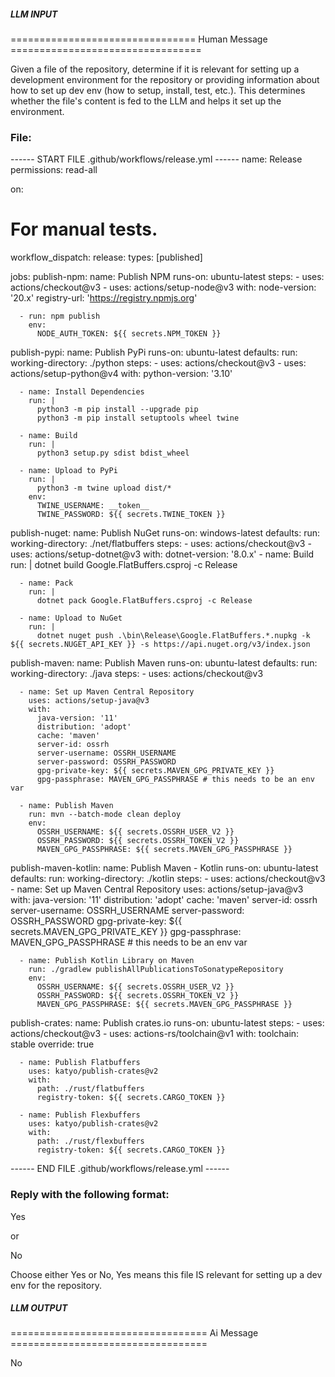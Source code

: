 ##### LLM INPUT #####
================================ Human Message =================================

Given a file of the repository, determine if it is relevant for setting up a development environment for the repository or providing information about how to set up dev env (how to setup, install, test, etc.). This determines whether the file's content is fed to the LLM and helps it set up the environment.

### File:
------ START FILE .github/workflows/release.yml ------
name: Release
permissions: read-all

on:
  # For manual tests.
  workflow_dispatch:
  release:
    types: [published]

jobs:
  publish-npm:
    name: Publish NPM
    runs-on: ubuntu-latest
    steps:
      - uses: actions/checkout@v3
      - uses: actions/setup-node@v3
        with:
          node-version: '20.x'
          registry-url: 'https://registry.npmjs.org'

      - run: npm publish
        env:
          NODE_AUTH_TOKEN: ${{ secrets.NPM_TOKEN }}

  publish-pypi:
    name: Publish PyPi
    runs-on: ubuntu-latest
    defaults:
      run:
        working-directory: ./python
    steps:
      - uses: actions/checkout@v3
      - uses: actions/setup-python@v4
        with:
          python-version: '3.10'

      - name: Install Dependencies
        run: |
          python3 -m pip install --upgrade pip
          python3 -m pip install setuptools wheel twine

      - name: Build
        run: |
          python3 setup.py sdist bdist_wheel

      - name: Upload to PyPi
        run: |
          python3 -m twine upload dist/*
        env:
          TWINE_USERNAME: __token__
          TWINE_PASSWORD: ${{ secrets.TWINE_TOKEN }}

  publish-nuget:
    name: Publish NuGet
    runs-on: windows-latest
    defaults:
      run:
        working-directory: ./net/flatbuffers
    steps:
      - uses: actions/checkout@v3
      - uses: actions/setup-dotnet@v3
        with:
          dotnet-version: '8.0.x'
      - name: Build
        run: |
          dotnet build Google.FlatBuffers.csproj -c Release

      - name: Pack
        run: |
          dotnet pack Google.FlatBuffers.csproj -c Release

      - name: Upload to NuGet
        run: |
          dotnet nuget push .\bin\Release\Google.FlatBuffers.*.nupkg -k ${{ secrets.NUGET_API_KEY }} -s https://api.nuget.org/v3/index.json

  publish-maven:
    name: Publish Maven
    runs-on: ubuntu-latest
    defaults:
      run:
        working-directory: ./java
    steps:
      - uses: actions/checkout@v3

      - name: Set up Maven Central Repository
        uses: actions/setup-java@v3
        with:
          java-version: '11'
          distribution: 'adopt'
          cache: 'maven'
          server-id: ossrh
          server-username: OSSRH_USERNAME
          server-password: OSSRH_PASSWORD
          gpg-private-key: ${{ secrets.MAVEN_GPG_PRIVATE_KEY }}
          gpg-passphrase: MAVEN_GPG_PASSPHRASE # this needs to be an env var

      - name: Publish Maven
        run: mvn --batch-mode clean deploy
        env:
          OSSRH_USERNAME: ${{ secrets.OSSRH_USER_V2 }}
          OSSRH_PASSWORD: ${{ secrets.OSSRH_TOKEN_V2 }}
          MAVEN_GPG_PASSPHRASE: ${{ secrets.MAVEN_GPG_PASSPHRASE }}
          
  publish-maven-kotlin:
    name: Publish Maven - Kotlin
    runs-on: ubuntu-latest
    defaults:
      run:
        working-directory: ./kotlin
    steps:
      - uses: actions/checkout@v3
      - name: Set up Maven Central Repository
        uses: actions/setup-java@v3
        with:
          java-version: '11'
          distribution: 'adopt'
          cache: 'maven'
          server-id: ossrh
          server-username: OSSRH_USERNAME
          server-password: OSSRH_PASSWORD
          gpg-private-key: ${{ secrets.MAVEN_GPG_PRIVATE_KEY }}
          gpg-passphrase: MAVEN_GPG_PASSPHRASE # this needs to be an env var

      - name: Publish Kotlin Library on Maven
        run: ./gradlew publishAllPublicationsToSonatypeRepository
        env:
          OSSRH_USERNAME: ${{ secrets.OSSRH_USER_V2 }}
          OSSRH_PASSWORD: ${{ secrets.OSSRH_TOKEN_V2 }}
          MAVEN_GPG_PASSPHRASE: ${{ secrets.MAVEN_GPG_PASSPHRASE }}


  publish-crates:
    name: Publish crates.io
    runs-on: ubuntu-latest
    steps:
      - uses: actions/checkout@v3
      - uses: actions-rs/toolchain@v1
        with:
          toolchain: stable
          override: true
          
      - name: Publish Flatbuffers
        uses: katyo/publish-crates@v2
        with:
          path: ./rust/flatbuffers
          registry-token: ${{ secrets.CARGO_TOKEN }}

      - name: Publish Flexbuffers
        uses: katyo/publish-crates@v2
        with:
          path: ./rust/flexbuffers
          registry-token: ${{ secrets.CARGO_TOKEN }}

------ END FILE .github/workflows/release.yml ------

### Reply with the following format:

<rel>Yes</rel>

or

<rel>No</rel>

Choose either Yes or No, Yes means this file IS relevant for setting up a dev env for the repository.

##### LLM OUTPUT #####
================================== Ai Message ==================================

<rel>No</rel>